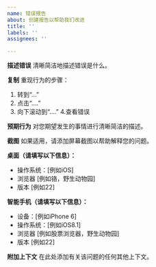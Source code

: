 ```yaml
---
name: 错误报告
about: 创建报告以帮助我们改进
title: ''
labels: ''
assignees: ''

---
```


**描述错误**
清晰简洁地描述错误是什么。

**复制**
重现行为的步骤：
1. 转到“...”
2. 点击“....”
3. 向下滚动到“....”
4.查看错误

**预期行为**
对您期望发生的事情进行清晰简洁的描述。

**截图**
如果适用，请添加屏幕截图以帮助解释您的问题。

**桌面（请填写以下信息）：**
- 操作系统：[例如iOS]
- 浏览器 [例如铬，野生动物园]
- 版本 [例如22]

**智能手机（请填写以下信息）：**
- 设备：[例如iPhone 6]
- 操作系统：[例如iOS8.1]
- 浏览器 [例如股票浏览器，野生动物园]
- 版本 [例如22]

**附加上下文**
在此处添加有关该问题的任何其他上下文。
